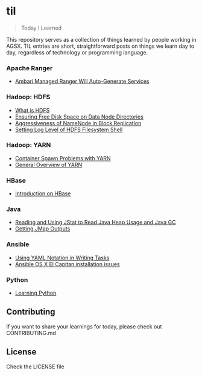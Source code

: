 # til

> Today I Learned

This repository serves as a collection of things learned by people working in AGSX. TIL entries are short, straightforward posts on things we learn day to day, regardless of technology or programming language.

### Apache Ranger

- [Ambari Managed Ranger Will Auto-Generate Services](apache-ranger/ambari-managed-ranger-auto-generate-services.md)

### Hadoop: HDFS

- [What is HDFS](hadoop-hdfs/basic-hdfs.md)
- [Ensuring Free Disk Space on Data Node Directories](hadoop-hdfs/ensuring_free_disk_space_on_data_node_directories.md)
- [Aggressiveness of NameNode in Block Replication](hadoop-hdfs/aggressiveness_of_namenode_in_block_replication.md)
- [Setting Log Level of HDFS Filesystem Shell](hadoop-hdfs/log-level-hdfs-filesystem-shell.md)

### Hadoop: YARN

- [Container Spawn Problems with YARN](hadoop-yarn/container_spawn_problems_with_yarn.md)
- [General Overview of YARN](hadoop-yarn/about-yarn.md)

### HBase

- [Introduction on HBase](hbase/introduction-on-hbase.md)

### Java

- [Reading and Using JStat to Read Java Heap Usage and Java GC](java/reading-jstat.md)
- [Getting JMap Outputs](java/getting-jmap-outputs.md)

### Ansible

- [Using YAML Notation in Writing Tasks](ansible/use-yaml-notation-in-writing-tasks.md)
- [Ansible OS X El Capitan installation issues](ansible/ansible_installation_in_el_capitan.md)

### Python

- [Learning Python](python/learning-python.md)

## Contributing

If you want to share your learnings for today, please check out CONTRIBUTING.md

## License

Check the LICENSE file

